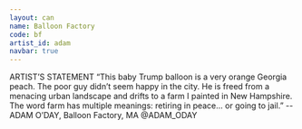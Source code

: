 ```yaml
---
layout: can
name: Balloon Factory
code: bf
artist_id: adam
navbar: true
---
```


<div>
ARTIST’S STATEMENT
“This baby Trump balloon is a very orange Georgia peach. The poor guy didn’t seem happy in the city. He is freed from a menacing urban landscape and drifts to a farm I painted in New Hampshire. The word farm has multiple meanings: retiring in peace... or going to jail.”
--ADAM O’DAY, Balloon Factory, MA
@ADAM_ODAY
</div>
